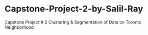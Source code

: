 # Capstone-Project-2-by-Salil-Ray
Capstone Project # 2 Clustering &amp; Segmentation of Data on Toronto Neighborhood
